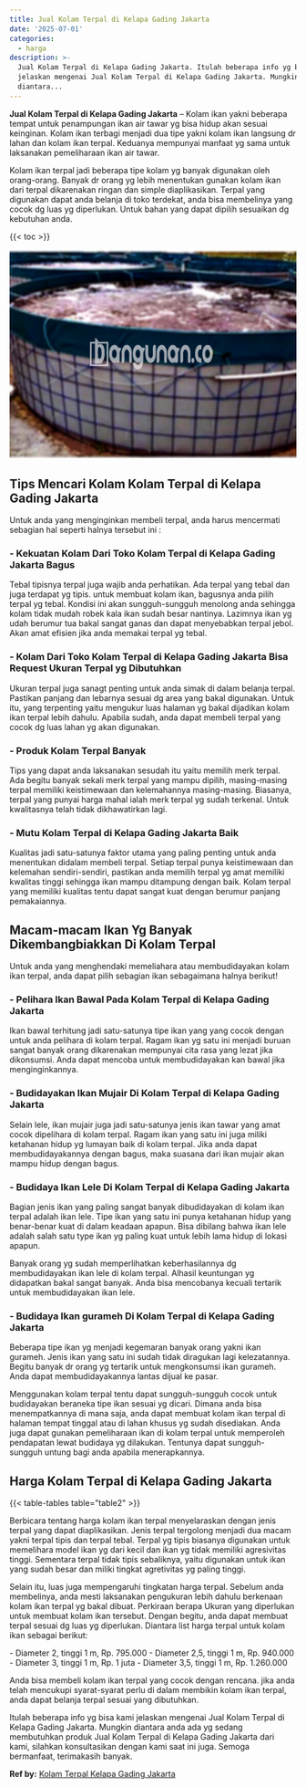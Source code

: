 ```yaml
---
title: Jual Kolam Terpal di Kelapa Gading Jakarta
date: '2025-07-01'
categories:
  - harga
description: >-
  Jual Kolam Terpal di Kelapa Gading Jakarta. Itulah beberapa info yg bisa kami
  jelaskan mengenai Jual Kolam Terpal di Kelapa Gading Jakarta. Mungkin
  diantara...
---
```


**Jual Kolam Terpal di Kelapa Gading Jakarta** – Kolam ikan yakni beberapa tempat untuk penampungan ikan air tawar yg bisa hidup akan sesuai keinginan. Kolam ikan terbagi menjadi dua tipe yakni kolam ikan langsung dr lahan dan kolam ikan terpal. Keduanya mempunyai manfaat yg sama untuk laksanakan pemeliharaan ikan air tawar.

Kolam ikan terpal jadi beberapa tipe kolam yg banyak digunakan oleh orang-orang. Banyak dr orang yg lebih menentukan gunakan kolam ikan dari terpal dikarenakan ringan dan simple diaplikasikan. Terpal yang digunakan dapat anda belanja di toko terdekat, anda bisa membelinya yang cocok dg luas yg diperlukan. Untuk bahan yang dapat dipilih sesuaikan dg kebutuhan anda.

{{< toc >}}

![Jual Kolam Terpal di Kelapa Gading Jakarta](/images/jual-kolam-terpal-53.png)

## Tips Mencari Kolam Kolam Terpal di Kelapa Gading Jakarta

Untuk anda yang menginginkan membeli terpal, anda harus mencermati sebagian hal seperti halnya tersebut ini :

### \- Kekuatan Kolam Dari Toko Kolam Terpal di Kelapa Gading Jakarta Bagus

Tebal tipisnya terpal juga wajib anda perhatikan. Ada terpal yang tebal dan juga terdapat yg tipis. untuk membuat kolam ikan, bagusnya anda pilih terpal yg tebal. Kondisi ini akan sungguh-sungguh menolong anda sehingga kolam tidak mudah robek kala ikan sudah besar nantinya. Lazimnya ikan yg udah berumur tua bakal sangat ganas dan dapat menyebabkan terpal jebol. Akan amat efisien jika anda memakai terpal yg tebal.

### \- Kolam Dari Toko Kolam Terpal di Kelapa Gading Jakarta Bisa Request Ukuran Terpal yg Dibutuhkan

Ukuran terpal juga sanagt penting untuk anda simak di dalam belanja terpal. Pastikan panjang dan lebarnya sesuai dg area yang bakal digunakan. Untuk itu, yang terpenting yaitu mengukur luas halaman yg bakal dijadikan kolam ikan terpal lebih dahulu. Apabila sudah, anda dapat membeli terpal yang cocok dg luas lahan yg akan digunakan.

### \- Produk Kolam Terpal Banyak

Tips yang dapat anda laksanakan sesudah itu yaitu memilih merk terpal. Ada begitu banyak sekali merk terpal yang mampu dipilih, masing-masing terpal memiliki keistimewaan dan kelemahannya masing-masing. Biasanya, terpal yang punyai harga mahal ialah merk terpal yg sudah terkenal. Untuk kwalitasnya telah tidak dikhawatirkan lagi.

### \- Mutu Kolam Terpal di Kelapa Gading Jakarta Baik

Kualitas jadi satu-satunya faktor utama yang paling penting untuk anda menentukan didalam membeli terpal. Setiap terpal punya keistimewaan dan kelemahan sendiri-sendiri, pastikan anda memilih terpal yg amat memiliki kwalitas tinggi sehingga ikan mampu ditampung dengan baik. Kolam terpal yang memiliki kualitas tentu dapat sangat kuat dengan berumur panjang pemakaiannya.

## Macam-macam Ikan Yg Banyak Dikembangbiakkan Di Kolam Terpal

Untuk anda yang menghendaki memeliahara atau membudidayakan kolam ikan terpal, anda dapat pilih sebagian ikan sebagaimana halnya berikut!

### \- Pelihara Ikan Bawal Pada Kolam Terpal di Kelapa Gading Jakarta

Ikan bawal terhitung jadi satu-satunya tipe ikan yang yang cocok dengan untuk anda pelihara di kolam terpal. Ragam ikan yg satu ini menjadi buruan sangat banyak orang dikarenakan mempunyai cita rasa yang lezat jika dikonsumsi. Anda dapat mencoba untuk membudidayakan kan bawal jika menginginkannya.

### \- Budidayakan Ikan Mujair Di Kolam Terpal di Kelapa Gading Jakarta

Selain lele, ikan mujair juga jadi satu-satunya jenis ikan tawar yang amat cocok dipelihara di kolam terpal. Ragam ikan yang satu ini juga miliki ketahanan hidup yg lumayan baik di kolam terpal. Jika anda dapat membudidayakannya dengan bagus, maka suasana dari ikan mujair akan mampu hidup dengan bagus.

### \- Budidaya Ikan Lele Di Kolam Terpal di Kelapa Gading Jakarta

Bagian jenis ikan yang paling sangat banyak dibudidayakan di kolam ikan terpal adalah ikan lele. Tipe ikan yang satu ini punya ketahanan hidup yang benar-benar kuat di dalam keadaan apapun. Bisa dibilang bahwa ikan lele adalah salah satu type ikan yg paling kuat untuk lebih lama hidup di lokasi apapun.

Banyak orang yg sudah memperlihatkan keberhasilannya dg membudidayakan ikan lele di kolam terpal. Alhasil keuntungan yg didapatkan bakal sangat banyak. Anda bisa mencobanya kecuali tertarik untuk membudidayakan ikan lele.

### \- Budidaya Ikan gurameh Di Kolam Terpal di Kelapa Gading Jakarta

Beberapa tipe ikan yg menjadi kegemaran banyak orang yakni ikan gurameh. Jenis ikan yang satu ini sudah tidak diragukan lagi kelezatannya. Begitu banyak dr orang yg tertarik untuk mengkonsumsi ikan gurameh. Anda dapat membudidayakannya lantas dijual ke pasar.

Menggunakan kolam terpal tentu dapat sungguh-sungguh cocok untuk budidayakan beraneka tipe ikan sesuai yg dicari. Dimana anda bisa menempatkannya di mana saja, anda dapat membuat kolam ikan terpal di halaman tempat tinggal atau di lahan khusus yg sudah disediakan. Anda juga dapat gunakan pemeliharaan ikan di kolam terpal untuk memperoleh pendapatan lewat budidaya yg dilakukan. Tentunya dapat sungguh-sungguh untung bagi anda apabila menerapkannya.

## Harga Kolam Terpal di Kelapa Gading Jakarta

{{< table-tables table="table2" >}}

Berbicara tentang harga kolam ikan terpal menyelaraskan dengan jenis terpal yang dapat diaplikasikan. Jenis terpal tergolong menjadi dua macam yakni terpal tipis dan terpal tebal. Terpal yg tipis biasanya digunakan untuk memelihara model ikan yg dari kecil dan ikan yg tidak memiliki agresivitas tinggi. Sementara terpal tidak tipis sebaliknya, yaitu digunakan untuk ikan yang sudah besar dan miliki tingkat agretivitas yg paling tinggi.

Selain itu, luas juga mempengaruhi tingkatan harga terpal. Sebelum anda membelinya, anda mesti laksanakan pengukuran lebih dahulu berkenaan kolam ikan terpal yg bakal dibuat. Perkiraan berapa Ukuran yang diperlukan untuk membuat kolam ikan tersebut. Dengan begitu, anda dapat membuat terpal sesuai dg luas yg diperlukan. Diantara list harga terpal untuk kolam ikan sebagai berikut:

\- Diameter 2, tinggi 1 m, Rp. 795.000 - Diameter 2,5, tinggi 1 m, Rp. 940.000 - Diameter 3, tinggi 1 m, Rp. 1 juta - Diameter 3,5, tinggi 1 m, Rp. 1.260.000

Anda bisa membeli kolam ikan terpal yang cocok dengan rencana. jika anda telah mencukupi syarat-syarat perlu di dalam membikin kolam ikan terpal, anda dapat belanja terpal sesuai yang dibutuhkan.

Itulah beberapa info yg bisa kami jelaskan mengenai Jual Kolam Terpal di Kelapa Gading Jakarta. Mungkin diantara anda ada yg sedang membutuhkan produk Jual Kolam Terpal di Kelapa Gading Jakarta dari kami, silahkan konsultasikan dengan kami saat ini juga. Semoga bermanfaat, terimakasih banyak.

**Ref by:** [Kolam Terpal Kelapa Gading Jakarta](https://id.wikipedia.org/wiki/Kolam)
